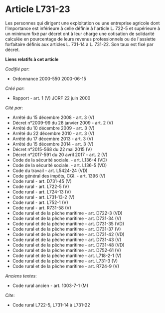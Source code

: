 # Article L731-23

Les personnes qui dirigent une exploitation ou une entreprise agricole dont l'importance est inférieure à celle définie à
l'article L. 722-5 et supérieure à un minimum fixé par décret ont à leur charge une cotisation de solidarité calculée en
pourcentage de leurs revenus professionnels ou de l'assiette forfaitaire définis aux articles L. 731-14 à L. 731-22. Son taux
est fixé par décret.

**Liens relatifs à cet article**

_Codifié par_:

  - Ordonnance 2000-550 2000-06-15

_Créé par_:

  - Rapport - art. 1 (V) JORF 22 juin 2000

_Cité par_:

  - Arrêté du 15 décembre 2008 - art. 3 (V)
  - Décret n°2009-99 du 28 janvier 2009 - art. 2 (V)
  - Arrêté du 10 décembre 2009 - art. 3 (V)
  - Arrêté du 22 décembre 2010 - art. 3 (V)
  - Arrêté du 17 décembre 2013 - art. 3 (V)
  - Arrêté du 15 décembre 2014 - art. 3 (V)
  - Décret n°2015-568 du 22 mai 2015 (V)
  - Décret n°2017-591 du 20 avril 2017 - art. 2 (V)
  - Code de la sécurité sociale. - art. L136-4 (VD)
  - Code de la sécurité sociale. - art. L136-5 (VD)
  - Code du travail - art. L5424-24 (VD)
  - Code général des impôts, CGI. - art. 1396 (V)
  - Code rural - art. D731-45 (V)
  - Code rural - art. L722-5 (V)
  - Code rural - art. L724-13 (V)
  - Code rural - art. L731-13-2 (V)
  - Code rural - art. L752-1 (V)
  - Code rural - art. R731-58 (V)
  - Code rural et de la pêche maritime - art. D722-3 (VD)
  - Code rural et de la pêche maritime - art. D731-34 (V)
  - Code rural et de la pêche maritime - art. D731-35 (VD)
  - Code rural et de la pêche maritime - art. D731-37 (V)
  - Code rural et de la pêche maritime - art. D731-42 (VD)
  - Code rural et de la pêche maritime - art. D731-43 (V)
  - Code rural et de la pêche maritime - art. D731-48 (VD)
  - Code rural et de la pêche maritime - art. D752-61 (V)
  - Code rural et de la pêche maritime - art. L718-2-1 (V)
  - Code rural et de la pêche maritime - art. L731-3 (V)
  - Code rural et de la pêche maritime - art. R724-9 (V)

_Anciens textes_:

  - Code rural ancien - art. 1003-7-1 (M)

_Cite_:

  - Code rural L722-5, L731-14 à L731-22
